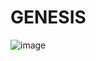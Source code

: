 # GENESIS

![image](http://flash---art.com/app/uploads/2016/08/Rudolf-Stingel2_FlashArt.jpg|alt=octocat)
